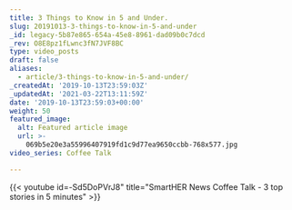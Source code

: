 ```yaml
---
title: 3 Things to Know in 5 and Under.
slug: 20191013-3-things-to-know-in-5-and-under
_id: legacy-5b87e865-654a-45e8-8961-dad09b0c7dcd
_rev: O8E8pz1fLwnc3fN7JVF8BC
type: video_posts
draft: false
aliases:
  - article/3-things-to-know-in-5-and-under/
_createdAt: '2019-10-13T23:59:03Z'
_updatedAt: '2021-03-22T13:11:59Z'
date: '2019-10-13T23:59:03+00:00'
weight: 50
featured_image:
  alt: Featured article image
  url: >-
    069b5e20e3a55996407919fd1c9d77ea9650ccbb-768x577.jpg
video_series: Coffee Talk

---
```

{{< youtube id=-Sd5DoPVrJ8" title="SmartHER News Coffee Talk - 3 top stories in 5 minutes" >}}